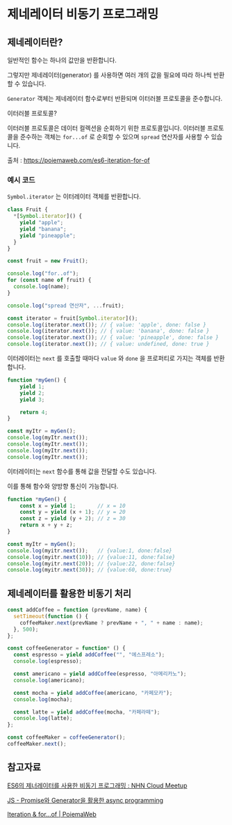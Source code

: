 # 제네레이터 비동기 프로그래밍

## 제네레이터란?

일반적인 함수는 하나의 값만을 반환합니다.

그렇지만 제네레이터(generator) 를 사용하면 여러 개의 값을 필요에 따라 하나씩 반환할 수 있습니다.

`Generator` 객체는 제네레이터 함수로부터 반환되며 이터러블 프로토콜을 준수합니다.

이터러블 프로토콜?

이터러블 프로토콜은 데이터 컬렉션을 순회하기 위한 프로토콜입니다.
이터러블 프로토콜을 준수하는 객체는 `for...of` 로 순회할 수 있으며 
`spread` 연산자를 사용할 수 있습니다.

출처 : https://poiemaweb.com/es6-iteration-for-of

### 예시 코드

`Symbol.iterator` 는 이터레이터 객체를 반환합니다.

```jsx
class Fruit {
  *[Symbol.iterator]() {
    yield "apple";
    yield "banana";
    yield "pineapple";
  }
}

const fruit = new Fruit();

console.log("for..of");
for (const name of fruit) {
  console.log(name);
}

console.log("spread 연산자", ...fruit);

const iterator = fruit[Symbol.iterator]();
console.log(iterator.next()); // { value: 'apple', done: false }
console.log(iterator.next()); // { value: 'banana', done: false }
console.log(iterator.next()); // { value: 'pineapple', done: false }
console.log(iterator.next()); // { value: undefined, done: true }
```

이터레이터는 `next` 를 호출할 때마다 `value` 와 `done` 을 프로퍼티로 가지는 객체를 반환합니다.

```jsx
function *myGen() {
	yield 1;
	yield 2;
	yield 3;

	return 4;
}

const myItr = myGen();
console.log(myItr.next());
console.log(myItr.next());
console.log(myItr.next());
console.log(myItr.next());
```

이터레이터는 `next` 함수를 통해 값을 전달할 수도 있습니다.

이를 통해 함수와 양방향 통신이 가능합니다.

```jsx
function *myGen() {
    const x = yield 1;       // x = 10
    const y = yield (x + 1); // y = 20
    const z = yield (y + 2); // z = 30
    return x + y + z;
}

const myItr = myGen();
console.log(myitr.next());   // {value:1, done:false}
console.log(myitr.next(10)); // {value:11, done:false}
console.log(myitr.next(20)); // {value:22, done:false}
console.log(myitr.next(30)); // {value:60, done:true}
```

## 제네레이터를 활용한 비동기 처리

```jsx
const addCoffee = function (prevName, name) {
  setTimeout(function () {
    coffeeMaker.next(prevName ? prevName + ", " + name : name);
  }, 500);
};

const coffeeGenerator = function* () {
  const espresso = yield addCoffee("", "에스프레소");
  console.log(espresso);

  const americano = yield addCoffee(espresso, "아메리카노");
  console.log(americano);

  const mocha = yield addCoffee(americano, "카페모카");
  console.log(mocha);

  const latte = yield addCoffee(mocha, "카페라떼");
  console.log(latte);
};

const coffeeMaker = coffeeGenerator();
coffeeMaker.next();
```

## 참고자료

[ES6의 제너레이터를 사용한 비동기 프로그래밍 : NHN Cloud Meetup](https://meetup.toast.com/posts/73)

[JS - Promise와 Generator을 활용한 async programming](https://suhwan.dev/2018/04/18/JS-async-programming-with-promise-and-generator/)

[Iteration & for...of | PoiemaWeb](https://poiemaweb.com/es6-iteration-for-of)
